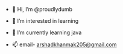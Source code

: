 - 👋 Hi, I’m @proudlydumb
- 👀 I’m interested in learning
- 🌱 I’m currently learning java

- 📫 email- arshadkhanmak205@gmail.com

